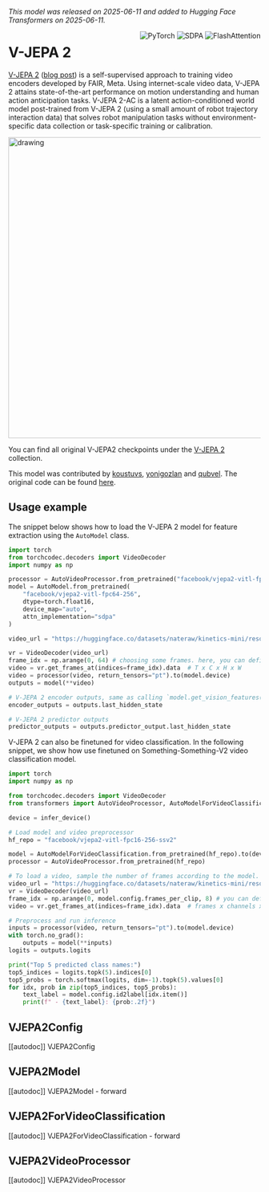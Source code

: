 <!--Copyright 2025 The HuggingFace Team. All rights reserved.

Licensed under the Apache License, Version 2.0 (the "License"); you may not use this file except in compliance with
the License. You may obtain a copy of the License at

http://www.apache.org/licenses/LICENSE-2.0

Unless required by applicable law or agreed to in writing, software distributed under the License is distributed on
an "AS IS" BASIS, WITHOUT WARRANTIES OR CONDITIONS OF ANY KIND, either express or implied. See the License for the
specific language governing permissions and limitations under the License.

⚠️ Note that this file is in Markdown but contain specific syntax for our doc-builder (similar to MDX) that may not be
rendered properly in your Markdown viewer.

-->
*This model was released on 2025-06-11 and added to Hugging Face Transformers on 2025-06-11.*


<div style="float: right;">
    <div class="flex flex-wrap space-x-1">
        <img alt="PyTorch" src="https://img.shields.io/badge/PyTorch-DE3412?style=flat&logo=pytorch&logoColor=white">
        <img alt="SDPA" src="https://img.shields.io/badge/SDPA-DE3412?style=flat&logo=pytorch&logoColor=white">
        <img alt="FlashAttention" src="https://img.shields.io/badge/%E2%9A%A1%EF%B8%8E%20FlashAttention-eae0c8?style=flat">
    </div>
</div>

# V-JEPA 2

[V-JEPA 2](https://huggingface.co/papers/2506.09985) ([blog post](https://ai.meta.com/blog/v-jepa-2-world-model-benchmarks/)) is a self-supervised approach to training video encoders developed by FAIR, Meta. Using internet-scale video data, V-JEPA 2 attains state-of-the-art performance on motion understanding and human action anticipation tasks. V-JEPA 2-AC is a latent action-conditioned world model post-trained from V-JEPA 2 (using a small amount of robot trajectory interaction data) that solves robot manipulation tasks without environment-specific data collection or task-specific training or calibration.

<div class="flex justify-center">
    <img src="https://huggingface.co/datasets/huggingface/documentation-images/resolve/main/transformers/model_doc/vjepa.gif" alt="drawing" width="600"/>
</div>

You can find all original V-JEPA2 checkpoints under the [V-JEPA 2](https://huggingface.co/collections/facebook/v-jepa-2-6841bad8413014e185b497a6) collection.


This model was contributed by [koustuvs](https://huggingface.co/koustuvs), [yonigozlan](https://huggingface.co/yonigozlan) and [qubvel](https://huggingface.co/qubvel-hf). The original code can be found [here](https://github.com/facebookresearch/vjepa2).

## Usage example

The snippet below shows how to load the V-JEPA 2 model for feature extraction using the `AutoModel` class.

```py
import torch
from torchcodec.decoders import VideoDecoder
import numpy as np

processor = AutoVideoProcessor.from_pretrained("facebook/vjepa2-vitl-fpc64-256")
model = AutoModel.from_pretrained(
    "facebook/vjepa2-vitl-fpc64-256",
    dtype=torch.float16,
    device_map="auto",
    attn_implementation="sdpa"
)

video_url = "https://huggingface.co/datasets/nateraw/kinetics-mini/resolve/main/val/archery/-Qz25rXdMjE_000014_000024.mp4"

vr = VideoDecoder(video_url)
frame_idx = np.arange(0, 64) # choosing some frames. here, you can define more complex sampling strategy
video = vr.get_frames_at(indices=frame_idx).data  # T x C x H x W
video = processor(video, return_tensors="pt").to(model.device)
outputs = model(**video)

# V-JEPA 2 encoder outputs, same as calling `model.get_vision_features()`
encoder_outputs = outputs.last_hidden_state

# V-JEPA 2 predictor outputs
predictor_outputs = outputs.predictor_output.last_hidden_state
```

V-JEPA 2 can also be finetuned for video classification. In the following snippet, we show how use finetuned on Something-Something-V2 video classification model.

```python
import torch
import numpy as np

from torchcodec.decoders import VideoDecoder
from transformers import AutoVideoProcessor, AutoModelForVideoClassification, infer_device

device = infer_device()

# Load model and video preprocessor
hf_repo = "facebook/vjepa2-vitl-fpc16-256-ssv2"

model = AutoModelForVideoClassification.from_pretrained(hf_repo).to(device)
processor = AutoVideoProcessor.from_pretrained(hf_repo)

# To load a video, sample the number of frames according to the model.
video_url = "https://huggingface.co/datasets/nateraw/kinetics-mini/resolve/main/val/bowling/-WH-lxmGJVY_000005_000015.mp4"
vr = VideoDecoder(video_url)
frame_idx = np.arange(0, model.config.frames_per_clip, 8) # you can define more complex sampling strategy
video = vr.get_frames_at(indices=frame_idx).data  # frames x channels x height x width

# Preprocess and run inference
inputs = processor(video, return_tensors="pt").to(model.device)
with torch.no_grad():
    outputs = model(**inputs)
logits = outputs.logits

print("Top 5 predicted class names:")
top5_indices = logits.topk(5).indices[0]
top5_probs = torch.softmax(logits, dim=-1).topk(5).values[0]
for idx, prob in zip(top5_indices, top5_probs):
    text_label = model.config.id2label[idx.item()]
    print(f" - {text_label}: {prob:.2f}")
```

## VJEPA2Config

[[autodoc]] VJEPA2Config

## VJEPA2Model

[[autodoc]] VJEPA2Model
    - forward

## VJEPA2ForVideoClassification

[[autodoc]] VJEPA2ForVideoClassification
    - forward

## VJEPA2VideoProcessor

[[autodoc]] VJEPA2VideoProcessor

